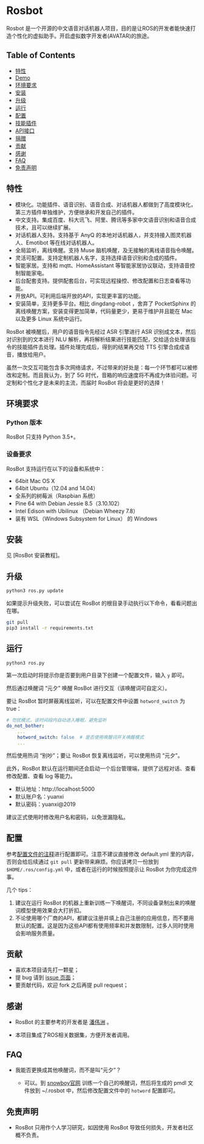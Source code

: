 # Rosbot

<p align="center">
  <a href="https://ros.dev" target="_blank">
  </a>
</p>

<p>
     Rosbot 是一个开源的中文语音对话机器人项目，目的是让ROS的开发者能快速打造个性化的虚拟助手。开启虚拟数字开发者(AVATAR)的旅途。
</p>


## Table of Contents

* [特性](#特性)
* [Demo](#demo)
* [环境要求](#环境要求)
* [安装](#安装)
* [升级](#升级)
* [运行](#运行)
* [配置](#配置)
* [技能插件](#插件)
* [API接口](#api-接口)
* [捐赠](#捐赠)
* [贡献](#贡献)
* [感谢](#感谢)
* [FAQ](#faq)
* [免责声明](#免责声明)

## 特性

* 模块化。功能插件、语音识别、语音合成、对话机器人都做到了高度模块化，第三方插件单独维护，方便继承和开发自己的插件。
* 中文支持。集成百度、科大讯飞、阿里、腾讯等多家中文语音识别和语音合成技术，且可以继续扩展。
* 对话机器人支持。支持基于 AnyQ 的本地对话机器人，并支持接入图灵机器人、Emotibot 等在线对话机器人。
* 全局监听，离线唤醒。支持 Muse 脑机唤醒，及无接触的离线语音指令唤醒。
* 灵活可配置。支持定制机器人名字，支持选择语音识别和合成的插件。
* 智能家居。支持和 mqtt、HomeAssistant 等智能家居协议联动，支持语音控制智能家电。
* 后台配套支持。提供配套后台，可实现远程操控、修改配置和日志查看等功能。
* 开放API。可利用后端开放的API，实现更丰富的功能。
* 安装简单，支持更多平台。相比 dingdang-robot ，舍弃了 PocketSphinx 的离线唤醒方案，安装变得更加简单，代码量更少，更易于维护并且能在 Mac 以及更多 Linux 系统中运行。


RosBot 被唤醒后，用户的语音指令先经过 ASR 引擎进行 ASR 识别成文本，然后对识别到的文本进行 NLU 解析，再将解析结果进行技能匹配，交给适合处理该指令的技能插件去处理。插件处理完成后，得到的结果再交给 TTS 引擎合成成语音，播放给用户。

虽然一次交互可能包含多次网络请求，不过带来的好处是：每一个环节都可以被修改和定制。而且我认为，到了 5G 时代，音箱的响应速度将不再成为体验问题。可定制和个性化才是未来的主流，而届时 RosBot 将会是更好的选择！


## 环境要求 ##

### Python 版本 ###

RosBot 只支持 Python 3.5+。

### 设备要求 ###

RosBot 支持运行在以下的设备和系统中：

* 64bit Mac OS X
* 64bit Ubuntu（12.04 and 14.04）
* 全系列的树莓派（Raspbian 系统）
* Pine 64 with Debian Jessie 8.5（3.10.102）
* Intel Edison with Ubilinux （Debian Wheezy 7.8）
* 装有 WSL（Windows Subsystem for Linux） 的 Windows

## 安装 ##

见 [RosBot 安装教程]。

## 升级

``` bash
python3 ros.py update
```

如果提示升级失败，可以尝试在 RosBot 的根目录手动执行以下命令，看看问题出在哪。

``` sh
git pull
pip3 install -r requirements.txt
```

## 运行 ##

``` bash
python3 ros.py
```

第一次启动时将提示你是否要到用户目录下创建一个配置文件，输入 `y` 即可。

然后通过唤醒词 “元夕” 唤醒 RosBot 进行交互（该唤醒词可自定义）。

要让 RosBot 暂时屏蔽离线监听，可以在配置文件中设置 `hotword_switch` 为 true：

``` yaml
# 勿扰模式，该时间段内自动进入睡眠，避免监听
do_not_bother:
    ...
    hotword_switch: false  # 是否使用唤醒词开关唤醒模式
    ...
```

然后使用热词 “别吵”；要让 RosBot 恢复离线监听，可以使用热词 “元夕”。

此外，RosBot 默认在运行期间还会启动一个后台管理端，提供了远程对话、查看修改配置、查看 log 等能力。

- 默认地址：http://localhost:5000
- 默认账户名：yuanxi
- 默认密码：yuanxi@2019

建议正式使用时修改用户名和密码，以免泄漏隐私。

## 配置 ##

参考[配置文件的注释](https://github.com/yoonee/RosBot/blob/master/static/default.yml)进行配置即可。注意不建议直接修改 default.yml 里的内容，否则会给后续通过 `git pull` 更新带来麻烦。你应该拷贝一份放到 `$HOME/.ros/config.yml` 中，或者在运行的时候按照提示让 RosBot 为你完成这件事。

几个 tips：

1. 建议在运行 RosBot 的机器上重新训练一下唤醒词，不同设备录制出来的唤醒词模型使用效果会大打折扣。
2. 不论使用哪个厂商的API，都建议注册并填上自己注册的应用信息，而不要用默认的配置。这是因为这些API都有使用频率和并发数限制，过多人同时使用会影响服务质量。


## 贡献

* 喜欢本项目请先打一颗星；
* 提 bug 请到 [issue 页面](https://github.com/Ros/RosBot/issues)；
* 要贡献代码，欢迎 fork 之后再提 pull request；






## 感谢
* RosBot 的主要参考的开发者是 [潘伟洲](http://hahack.com) 。

* 本项目集成了ROS相关数据集，方便开发者调用。


## FAQ

- 我能否更换成其他唤醒词，而不是叫“元夕”？

  - 可以。到 [snowboy官网](http://snowboy.kitt.ai/) 训练一个自己的唤醒词，然后将生成的 pmdl 文件放到 ~/.rosbot 中，然后修改配置文件中的 `hotword` 配置即可。
  

## 免责声明

* RosBot 只用作个人学习研究，如因使用 RosBot 导致任何损失，开发者社区概不负责。

